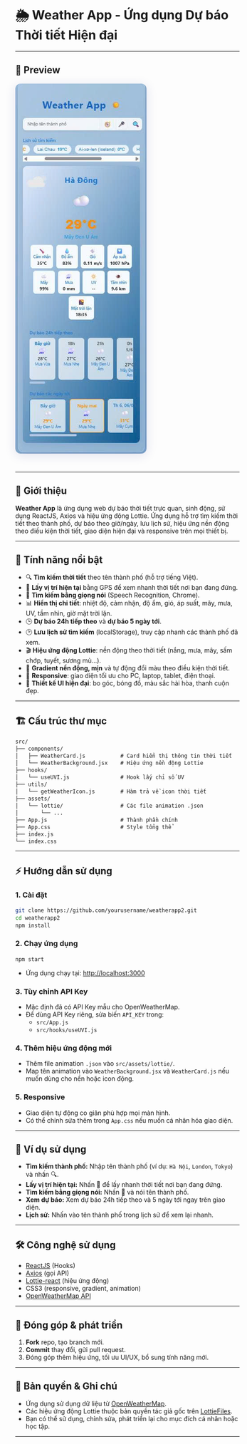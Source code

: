 # 🌦️ Weather App - Ứng dụng Dự báo Thời tiết Hiện đại

---

## 👀 Preview

<img src="src/assets/images/z6672042511124_1b52951d60d0a5ed0f0ed80025da0ce3.jpg" alt="Weather App Preview" style="max-width: 420px; border-radius: 12px; box-shadow: 0 4px 24px rgba(31,38,135,0.13); margin-bottom: 1.5rem;" />

---

## 🚀 Giới thiệu

**Weather App** là ứng dụng web dự báo thời tiết trực quan, sinh động, sử dụng ReactJS, Axios và hiệu ứng động Lottie. Ứng dụng hỗ trợ tìm kiếm thời tiết theo thành phố, dự báo theo giờ/ngày, lưu lịch sử, hiệu ứng nền động theo điều kiện thời tiết, giao diện hiện đại và responsive trên mọi thiết bị.

---

## 🎯 Tính năng nổi bật

- 🔍 **Tìm kiếm thời tiết** theo tên thành phố (hỗ trợ tiếng Việt).
- 📍 **Lấy vị trí hiện tại** bằng GPS để xem nhanh thời tiết nơi bạn đang đứng.
- 🎤 **Tìm kiếm bằng giọng nói** (Speech Recognition, Chrome).
- 📊 **Hiển thị chi tiết**: nhiệt độ, cảm nhận, độ ẩm, gió, áp suất, mây, mưa, UV, tầm nhìn, giờ mặt trời lặn.
- 🕒 **Dự báo 24h tiếp theo** và **dự báo 5 ngày tới**.
- 🕑 **Lưu lịch sử tìm kiếm** (localStorage), truy cập nhanh các thành phố đã xem.
- 🎬 **Hiệu ứng động Lottie**: nền động theo thời tiết (nắng, mưa, mây, sấm chớp, tuyết, sương mù...).
- 🎨 **Gradient nền động, mịn** và tự động đổi màu theo điều kiện thời tiết.
- 📱 **Responsive**: giao diện tối ưu cho PC, laptop, tablet, điện thoại.
- 💎 **Thiết kế UI hiện đại**: bo góc, bóng đổ, màu sắc hài hòa, thanh cuộn đẹp.

---

## 🏗️ Cấu trúc thư mục

```
src/
├── components/
│   ├── WeatherCard.js           # Card hiển thị thông tin thời tiết
│   └── WeatherBackground.jsx    # Hiệu ứng nền động Lottie
├── hooks/
│   └── useUVI.js                # Hook lấy chỉ số UV
├── utils/
│   └── getWeatherIcon.js        # Hàm trả về icon thời tiết
├── assets/
│   └── lottie/                  # Các file animation .json
│       └── ...
├── App.js                       # Thành phần chính
├── App.css                      # Style tổng thể
├── index.js
└── index.css
```

---

## ⚡️ Hướng dẫn sử dụng

### 1. Cài đặt

```bash
git clone https://github.com/yourusername/weatherapp2.git
cd weatherapp2
npm install
```

### 2. Chạy ứng dụng

```bash
npm start
```

- Ứng dụng chạy tại: [http://localhost:3000](http://localhost:3000)

### 3. Tùy chỉnh API Key

- Mặc định đã có API Key mẫu cho OpenWeatherMap.
- Để dùng API Key riêng, sửa biến `API_KEY` trong:
  - `src/App.js`
  - `src/hooks/useUVI.js`

### 4. Thêm hiệu ứng động mới

- Thêm file animation `.json` vào `src/assets/lottie/`.
- Map tên animation vào `WeatherBackground.jsx` và `WeatherCard.js` nếu muốn dùng cho nền hoặc icon động.

### 5. Responsive

- Giao diện tự động co giãn phù hợp mọi màn hình.
- Có thể chỉnh sửa thêm trong `App.css` nếu muốn cá nhân hóa giao diện.

---

## 📝 Ví dụ sử dụng

- **Tìm kiếm thành phố:** Nhập tên thành phố (ví dụ: `Hà Nội`, `London`, `Tokyo`) và nhấn 🔍.
- **Lấy vị trí hiện tại:** Nhấn 🧭 để lấy nhanh thời tiết nơi bạn đang đứng.
- **Tìm kiếm bằng giọng nói:** Nhấn 🎤 và nói tên thành phố.
- **Xem dự báo:** Xem dự báo 24h tiếp theo và 5 ngày tới ngay trên giao diện.
- **Lịch sử:** Nhấn vào tên thành phố trong lịch sử để xem lại nhanh.

---

## 🛠️ Công nghệ sử dụng

- [ReactJS](https://reactjs.org/) (Hooks)
- [Axios](https://axios-http.com/) (gọi API)
- [Lottie-react](https://github.com/Gamote/lottie-react) (hiệu ứng động)
- CSS3 (responsive, gradient, animation)
- [OpenWeatherMap API](https://openweathermap.org/api)

---

## 🤝 Đóng góp & phát triển

1. **Fork** repo, tạo branch mới.
2. **Commit** thay đổi, gửi pull request.
3. Đóng góp thêm hiệu ứng, tối ưu UI/UX, bổ sung tính năng mới.

---

## 📄 Bản quyền & Ghi chú

- Ứng dụng sử dụng dữ liệu từ [OpenWeatherMap](https://openweathermap.org/).
- Các hiệu ứng động Lottie thuộc bản quyền tác giả gốc trên [LottieFiles](https://lottiefiles.com/).
- Bạn có thể sử dụng, chỉnh sửa, phát triển lại cho mục đích cá nhân hoặc học tập.

---
